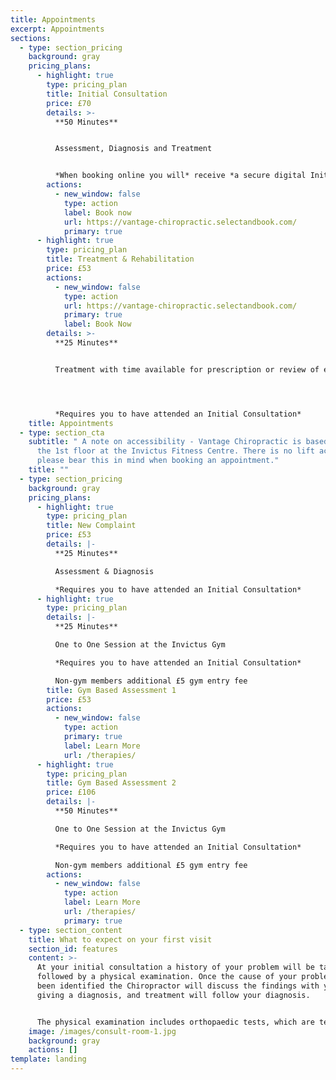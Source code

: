 ```yaml
---
title: Appointments
excerpt: Appointments
sections:
  - type: section_pricing
    background: gray
    pricing_plans:
      - highlight: true
        type: pricing_plan
        title: Initial Consultation
        price: £70
        details: >-
          **50 Minutes**


          Assessment, Diagnosis and Treatment


          *When booking online you will* receive *a secure digital Initial Consultation Form to fill in prior to your appointment.*
        actions:
          - new_window: false
            type: action
            label: Book now
            url: https://vantage-chiropractic.selectandbook.com/
            primary: true
      - highlight: true
        type: pricing_plan
        title: Treatment & Rehabilitation
        price: £53
        actions:
          - new_window: false
            type: action
            url: https://vantage-chiropractic.selectandbook.com/
            primary: true
            label: Book Now
        details: >-
          **25 Minutes**


          Treatment with time available for prescription or review of exercises/stretches




          *Requires you to have attended an Initial Consultation*
    title: Appointments
  - type: section_cta
    subtitle: " A note on accessibility - Vantage Chiropractic is based upstairs on
      the 1st floor at the Invictus Fitness Centre. There is no lift access,
      please bear this in mind when booking an appointment."
    title: ""
  - type: section_pricing
    background: gray
    pricing_plans:
      - highlight: true
        type: pricing_plan
        title: New Complaint
        price: £53
        details: |-
          **25 Minutes**

          Assessment & Diagnosis

          *Requires you to have attended an Initial Consultation*
      - highlight: true
        type: pricing_plan
        details: |-
          **25 Minutes**

          One to One Session at the Invictus Gym

          *Requires you to have attended an Initial Consultation*

          Non-gym members additional £5 gym entry fee
        title: Gym Based Assessment 1
        price: £53
        actions:
          - new_window: false
            type: action
            primary: true
            label: Learn More
            url: /therapies/
      - highlight: true
        type: pricing_plan
        title: Gym Based Assessment 2
        price: £106
        details: |-
          **50 Minutes**

          One to One Session at the Invictus Gym

          *Requires you to have attended an Initial Consultation*

          Non-gym members additional £5 gym entry fee
        actions:
          - new_window: false
            type: action
            label: Learn More
            url: /therapies/
            primary: true
  - type: section_content
    title: What to expect on your first visit
    section_id: features
    content: >-
      At your initial consultation a history of your problem will be taken,
      followed by a physical examination. Once the cause of your problem has
      been identified the Chiropractor will discuss the findings with you,
      giving a diagnosis, and treatment will follow your diagnosis. 


      The physical examination includes orthopaedic tests, which are tests to identify the specific anatomical structures which are causing your pain; functional assessment, and where indicated a neurological screen. Functional assessments are used to determine how effectively an area is working, and to help to determine what treatment or rehabilitation exercises would be most appropriate for you.
    image: /images/consult-room-1.jpg
    background: gray
    actions: []
template: landing
---
```

